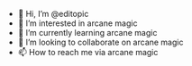 - 👋 Hi, I’m @editopic
- 👀 I’m interested in arcane magic
- 🌱 I’m currently learning arcane magic
- 💞️ I’m looking to collaborate on arcane magic
- 📫 How to reach me via arcane magic

<!---
editopic/editopic is a ✨ special ✨ repository because its `README.md` (this file) appears on your GitHub profile.
You can click the Preview link to take a look at your changes.
--->
